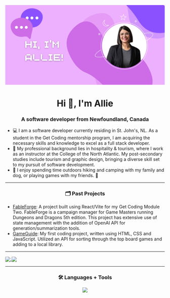 <img src="images/GitHub Banner (1).jpg"></img>

<h1 align="center">Hi 👋, I'm Allie</h1>
<h3 align="center">A software developer from Newfoundland, Canada</h3>

- 💻 I am a software developer currently residing in St. John's, NL. As a student in the Get Coding mentorship program, I am acquiring the necessary skills and knowledge to excel as a full stack developer.
- 🏨 My professional background lies in hospitality & tourism, where I work as an instructor at the College of the North Atlantic. My post-secondary studies include tourism and graphic design, bringing a diverse skill set to my pursuit of software development.
- 🌲 I enjoy spending time outdoors hiking and camping with my family and dog, or playing games with my friends. 🎲

---

<h3 align="center">🗂️ Past Projects</h3>

- [FableForge](https://alliebourden.github.io/fableforge/): A project built using React/Vite for my Get Coding Module Two. FableForge is a campaign manager for Game Masters running Dungeons and Dragons 5th edition. This project has extensive use of state management with the addition of OpenAI API for generation/summarization tools.
- [GameGuide](https://alliebourden.github.io/gameguide/): My first coding project, written using HTML, CSS and JavaScript. Utilized an API for sorting through the top board games and adding to a local library.

---

<a href="https://github.com/anuraghazra/github-readme-stats">
  <img height=200 align="center" src="https://github-readme-streak-stats.herokuapp.com?user=alliebourden&theme=midnight-purple" />
</a>
<a href="https://github.com/anuraghazra/convoychat">
  <img height=200 align="center" src="https://github-readme-stats.vercel.app/api/top-langs?username=alliebourden&layout=compact&theme=midnight-purple&langs_count=8&card_width=320" />
</a>

---
<h3 align="center">🛠️ Languages + Tools</h3>
<p align="center">
  <a href="https://skillicons.dev">
    <img src="https://skillicons.dev/icons?i=html,css,js,react,vite,github,vscode,figma,ai,ps,wordpress,webflow" />
  </a>
</p>

